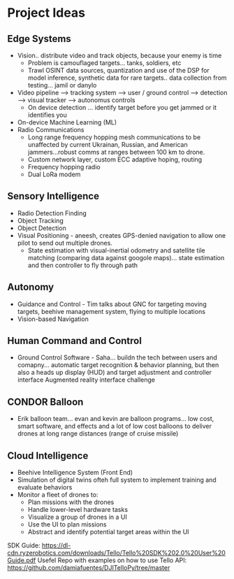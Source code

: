 # Project Ideas

## Edge Systems
- Vision.. distribute video and track objects, because your enemy is time
  - Problem is camouflaged targets... tanks, soldiers, etc
  - Trawl OSINT data sources, quantization and use of the DSP for model inference, synthetic data for rare targets.. data collection from testing... jamil or danylo
- Video pipeline --> tracking system --> user / ground control --> detection --> visual tracker --> autonomus controls
  - On device detection ... identify target before you get jammed or it identifies you 
- On-device Machine Learning (ML)
- Radio Communications
  - Long range frequency hopping mesh communications to be unaffected by current Ukrainan, Russian, and American jammers...robust comms at ranges between 100 km to drone.
  - Custom network layer, custom ECC adaptive hoping, routing
  - Frequency hopping radio
  - Dual LoRa modem

## Sensory Intelligence
- Radio Detection Finding
- Object Tracking
- Object Detection
- Visual Positioning - aneesh, creates GPS-denied navigation to allow one pilot to send out multiple drones.
  - State estimation with visual-inertial odometry and satellite tile matching (comparing data against googole maps)... state estimation and then controller to fly through path

## Autonomy
- Guidance and Control - Tim talks about GNC for targeting moving targets, beehive management system, flying to multiple locations
- Vision-based Navigation

## Human Command and Control
- Ground Control Software - Saha... buildn the tech between users and comapny... automatic target recognition & behavior planning, but then also a heads up display (HUD) and target adjustment and controller interface
  Augmented reality interface challenge

## CONDOR Balloon
- Erik balloon team... evan and kevin are balloon programs... low cost, smart software, and effects and a lot of low cost balloons to deliver drones at long range distances (range of cruise missile)

## Cloud Intelligence
- Beehive Intelligence System (Front End)
- Simulation of digital twins ofteh full system to implement training and evaluate behaviors
- Monitor a fleet of drones to:
  - Plan missions with the drones
  - Handle lower-level hardware tasks
  - Visualize a group of drones in a UI
  - Use the UI to plan missions
  - Abstract and identify potential target areas within the UI


SDK Guide: https://dl-cdn.ryzerobotics.com/downloads/Tello/Tello%20SDK%202.0%20User%20Guide.pdf
Usefel Repo with examples on how to use Tello API: https://github.com/damiafuentes/DJITelloPy/tree/master
